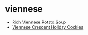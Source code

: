 # viennese

 * [Rich Viennese Potato Soup](../index/r/rich-viennese-potato-soup.json)
 * [Viennese Crescent Holiday Cookies](../index/v/viennese-crescent-holiday-cookies.json)
